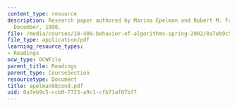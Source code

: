 ```yaml
---
content_type: resource
description: Research paper authored by Marina Epelman and Robert M. Freund, M.I.T.,
  December, 1998.
file: /media/courses/18-409-behavior-of-algorithms-spring-2002/0a7eb9c5ccb07723a9c1cfb71af07bf7_epelman98cond.pdf
file_type: application/pdf
learning_resource_types:
- Readings
ocw_type: OCWFile
parent_title: Readings
parent_type: CourseSection
resourcetype: Document
title: epelman98cond.pdf
uid: 0a7eb9c5-ccb0-7723-a9c1-cfb71af07bf7
---
```

